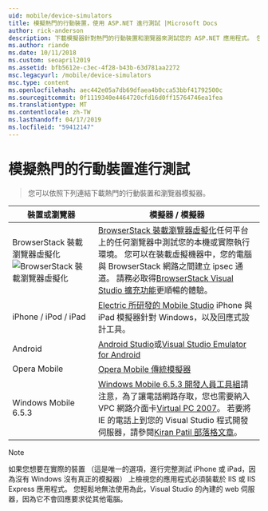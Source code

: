 ```yaml
---
uid: mobile/device-simulators
title: 模擬熱門的行動裝置，使用 ASP.NET 進行測試 |Microsoft Docs
author: rick-anderson
description: 下載模擬器針對熱門的行動裝置和瀏覽器來測試您的 ASP.NET 應用程式。 包含 iPhone、 Android、 BrowserStack 和更多功能。
ms.author: riande
ms.date: 10/11/2018
ms.custom: seoapril2019
ms.assetid: bfb5612e-c3ec-4f28-b43b-63d781aa2272
msc.legacyurl: /mobile/device-simulators
msc.type: content
ms.openlocfilehash: aec442e05a7db69dfaea4b0cca53bbf41792500c
ms.sourcegitcommit: 0f1119340e4464720cfd16d0ff15764746ea1fea
ms.translationtype: MT
ms.contentlocale: zh-TW
ms.lasthandoff: 04/17/2019
ms.locfileid: "59412147"
---
```

# <a name="simulate-popular-mobile-devices-for-testing"></a>模擬熱門的行動裝置進行測試

> 您可以依照下列連結下載熱門的行動裝置和瀏覽器模擬器。

| 裝置或瀏覽器 | 模擬器 / 模擬器 |
| --- | --- |
| BrowserStack 裝載瀏覽器虛擬化 ![BrowserStack 裝載瀏覽器虛擬化](device-simulators/_static/image1.png) | [BrowserStack 裝載瀏覽器虛擬化](http://browserstack.com)任何平台上的任何瀏覽器中測試您的本機或實際執行環境。 您可以在裝載虛擬機器中，您的電腦與 BrowserStack 網路之間建立 ipsec 通道。 請務必取得[BrowserStack Visual Studio 擴充功能](https://marketplace.visualstudio.com/items?itemName=browserstackcom.BrowserStack)更順暢的體驗。 |
| iPhone / iPod / iPad | [Electric 所研發的 Mobile Studio](http://www.electricplum.com/studio.aspx) iPhone 與 iPad 模擬器針對 Windows，以及回應式設計工具。 |
| Android | [Android Studio](https://developer.android.com/studio/)或[Visual Studio Emulator for Android](https://visualstudio.microsoft.com/vs/msft-android-emulator/) |
| Opera Mobile | [Opera Mobile 傳統模擬器](https://www.opera.com/developer/mobile-emulator) |
| Windows Mobile 6.5.3 | [Windows Mobile 6.5.3 開發人員工具組](https://www.microsoft.com/downloads/en/details.aspx?FamilyID=c0213f68-2e01-4e5c-a8b2-35e081dcf1ca&amp;displaylang=en)請注意，為了讓電話網路存取，您也需要納入 VPC 網路介面卡[Virtual PC 2007](https://www.microsoft.com/downloads/en/details.aspx?FamilyID=04d26402-3199-48a3-afa2-2dc0b40a73b6&amp;DisplayLang=en)。 若要將 IE 的電話上到您的 Visual Studio 程式開發伺服器，請參閱[Kiran Patil 部落格文章](http://kiranpatils.wordpress.com/2009/11/19/access-internetlocal-website-from-your-windows-mobile-device-emulators/)。 |

> [!NOTE]
> 如果您想要在實際的裝置 （這是唯一的選項，進行完整測試 iPhone 或 iPad，因為沒有 Windows 沒有真正的模擬器） 上檢視您的應用程式必須裝載於 IIS 或 IIS Express 應用程式。 您輕鬆地無法使用為此，Visual Studio 的內建的 web 伺服器，因為它不會回應要求從其他電腦。
